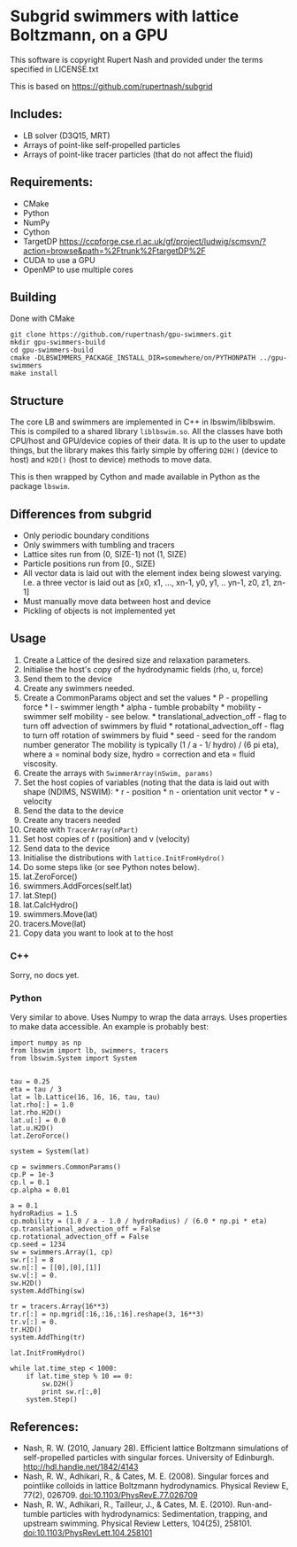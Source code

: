 # Subgrid swimmers with lattice Boltzmann, on a GPU

This software is copyright Rupert Nash and provided under the terms specified in LICENSE.txt

This is based on https://github.com/rupertnash/subgrid

## Includes:
* LB solver (D3Q15, MRT)
* Arrays of point-like self-propelled particles
* Arrays of point-like tracer particles (that do not affect the fluid)

## Requirements:
* CMake
* Python
* NumPy
* Cython
* TargetDP https://ccpforge.cse.rl.ac.uk/gf/project/ludwig/scmsvn/?action=browse&path=%2Ftrunk%2FtargetDP%2F
* CUDA to use a GPU
* OpenMP to use multiple cores

## Building
Done with CMake
```
git clone https://github.com/rupertnash/gpu-swimmers.git
mkdir gpu-swimmers-build
cd gpu-swimmers-build
cmake -DLBSWIMMERS_PACKAGE_INSTALL_DIR=somewhere/on/PYTHONPATH ../gpu-swimmers
make install
```

## Structure
The core LB and swimmers are implemented in C++ in lbswim/liblbswim. This is compiled to a shared library `liblbswim.so`. All the classes have both CPU/host and GPU/device copies of their data. It is up to the user to update things, but the library makes this fairly simple by offering `D2H()` (device to host) and `H2D()` (host to device) methods to move data.

This is then wrapped by Cython and made available in Python as the package `lbswim`.

## Differences from subgrid
* Only periodic boundary conditions
* Only swimmers with tumbling and tracers
* Lattice sites run from (0, SIZE-1) not (1, SIZE)
* Particle positions run from [0., SIZE)
* All vector data is laid out with the element index being slowest varying. I.e. a three vector is laid out as [x0, x1, ..., xn-1, y0, y1, .. yn-1, z0, z1, zn-1]
* Must manually move data between host and device
* Pickling of objects is not implemented yet

## Usage
1. Create a Lattice of the desired size and relaxation parameters.
  1. Initialise the host's copy of the hydrodynamic fields (rho, u, force)
  2. Send them to the device
2. Create any swimmers needed.
  1. Create a CommonParams object and set the values
    * P - propelling force
    * l - swimmer length
    * alpha - tumble probabilty
    * mobility - swimmer self mobility - see below.
    * translational_advection_off - flag to turn off advection of swimmers by fluid
    * rotational_advection_off - flag to turn off rotation of swimmers by fluid
    * seed - seed for the random number generator
    The mobility is typically  (1 / a - 1/ hydro) / (6 pi eta), where a = nominal body size, hydro = correction and eta = fluid viscosity.
  2. Create the arrays with `SwimmerArray(nSwim, params)`
  3. Set the host copies of variables (noting that the data is laid out with shape (NDIMS, NSWIM):
    * r - position
    * n - orientation unit vector
    * v - velocity
  4. Send the data to the device
3. Create any tracers needed
  1. Create with `TracerArray(nPart)`
  2. Set host copies of r (position) and v (velocity)
  3. Send data to the device
4. Initialise the distributions with `lattice.InitFromHydro()`
5. Do some steps like (or see Python notes below).
  1. lat.ZeroForce()
  2. swimmers.AddForces(self.lat)
  3. lat.Step()
  4. lat.CalcHydro()
  5. swimmers.Move(lat)
  6. tracers.Move(lat)
6. Copy data you want to look at to the host

### C++
Sorry, no docs yet.

### Python
Very similar to above. Uses Numpy to wrap the data arrays. Uses properties to make data accessible. An example is probably best:
```
import numpy as np
from lbswim import lb, swimmers, tracers
from lbswim.System import System


tau = 0.25
eta = tau / 3
lat = lb.Lattice(16, 16, 16, tau, tau)
lat.rho[:] = 1.0
lat.rho.H2D()
lat.u[:] = 0.0
lat.u.H2D()
lat.ZeroForce()

system = System(lat)

cp = swimmers.CommonParams()
cp.P = 1e-3
cp.l = 0.1
cp.alpha = 0.01

a = 0.1
hydroRadius = 1.5
cp.mobility = (1.0 / a - 1.0 / hydroRadius) / (6.0 * np.pi * eta)
cp.translational_advection_off = False
cp.rotational_advection_off = False
cp.seed = 1234
sw = swimmers.Array(1, cp)
sw.r[:] = 8
sw.n[:] = [[0],[0],[1]]
sw.v[:] = 0.
sw.H2D()
system.AddThing(sw)

tr = tracers.Array(16**3)
tr.r[:] = np.mgrid[:16,:16,:16].reshape(3, 16**3)
tr.v[:] = 0.
tr.H2D()
system.AddThing(tr)

lat.InitFromHydro()

while lat.time_step < 1000:
    if lat.time_step % 10 == 0:
        sw.D2H()
        print sw.r[:,0]
    system.Step()
```


## References:
* Nash, R. W. (2010, January 28). Efficient lattice Boltzmann simulations of self-propelled particles with singular forces. University of Edinburgh. http://hdl.handle.net/1842/4143
* Nash, R. W., Adhikari, R., & Cates, M. E. (2008). Singular forces and pointlike colloids in lattice Boltzmann hydrodynamics. Physical Review E, 77(2), 026709. [doi:10.1103/PhysRevE.77.026709](http://dx.doi.org/10.1103/PhysRevE.77.026709)
* Nash, R. W., Adhikari, R., Tailleur, J., & Cates, M. E. (2010). Run-and-tumble particles with hydrodynamics: Sedimentation, trapping, and upstream swimming. Physical Review Letters, 104(25), 258101. [doi:10.1103/PhysRevLett.104.258101](http://dx.doi.org/10.1103/PhysRevLett.104.258101)
